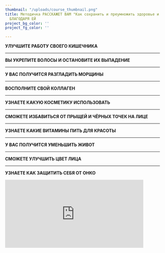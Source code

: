 ```yaml
---
thumbnail: "/uploads/course_thumbnail.png"
title: Методичка РАССКАЖЕТ ВАМ "Как сохранить и преумножить здоровье и молодость"
  БЛАГОДАРЯ ЕЙ
project_bg_color: ''
project_fg_color: ''

---
```

**УЛУЧШИТЕ РАБОТУ СВОЕГО КИШЕЧНИКА**

***

**ВЫ УКРЕПИТЕ ВОЛОСЫ И ОСТАНОВИТЕ ИХ ВЫПАДЕНИЕ**

***

**У ВАС ПОЛУЧИТСЯ РАЗГЛАДИТЬ МОРЩИНЫ**

***

**ВОСПОЛНИТЕ СВОЙ КОЛЛАГЕН**

***

**УЗНАЕТЕ КАКУЮ КОСМЕТИКУ ИСПОЛЬЗОВАТЬ**

***

**СМОЖЕТЕ ИЗБАВИТЬСЯ ОТ ПРЫЩЕЙ И ЧЁРНЫХ ТОЧЕК НА ЛИЦЕ**

***

**УЗНАЕТЕ КАКИЕ ВИТАМИНЫ ПИТЬ ДЛЯ КРАСОТЫ**

***

**У ВАС ПОЛУЧИТСЯ УМЕНЬШИТЬ ЖИВОТ**

***

**СМОЖЕТЕ УЛУЧШИТЬ ЦВЕТ ЛИЦА**

***

**УЗНАЕТЕ КАК ЗАЩИТИТЬ СЕБЯ ОТ ОНКО**

<iframe src="https://promo-money.ru/quickpay/shop-widget?writer=seller&targets=%D0%9C%D0%B5%D1%82%D0%BE%D0%B4%D0%B8%D1%87%D0%BA%D0%B0%20%22%D0%9A%D0%B0%D0%BA%20%D1%81%D0%BE%D1%85%D1%80%D0%B0%D0%BD%D0%B8%D1%82%D1%8C%20%D0%BC%D0%BE%D0%BB%D0%BE%D0%B4%D0%BE%D1%81%D1%82%D1%8C%22&targets-hint=&default-sum=390&button-text=12&payment-type-choice=on&fio=on&phone=on&hint=&successURL=https%3A%2F%2Fyadi.sk%2Fi%2FAB0KyP0NeHdkag&quickpay=shop&account=410016189735528" width="450" height="222" frameborder="0" allowtransparency="true" scrolling="no"></iframe>